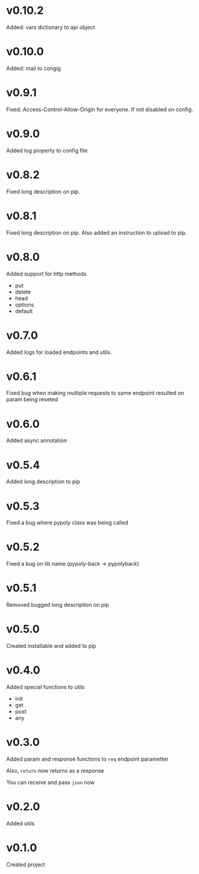 # v0.10.2
Added: vars dictionary to api object 

# v0.10.0
Added: mail to congig

# v0.9.1
Fixed: Access-Control-Allow-Origin for everyone. If not disabled on config.

# v0.9.0
Added log property to config file

# v0.8.2
Fixed long description on pip.

# v0.8.1
Fixed long description on pip. Also added an instruction to upload to pip.

# v0.8.0
Added support for http methods 
* put
* delete
* head
* options
* default

# v0.7.0
Added logs for loaded endpoints and utils.

# v0.6.1
Fixed bug when making multiple requests to same endpoint resulted on param being reseted 

# v0.6.0
Added async annotation

# v0.5.4 
Added long description to pip

# v0.5.3 
Fixed a bug where pypoly class was being called

# v0.5.2
Fixed a bug on lib name (pypoly-back -> pypolyback)

# v0.5.1
Removed bugged long description on pip

# v0.5.0
Created installable and added  to pip

# v0.4.0
Added special functions to utils
* init
* get
* post
* any

# v0.3.0
Added param and response functions to `req` endpoint parametter

Also, `return` now returns as a response

You can receive and pass `json` now

# v0.2.0
Added utils

# v0.1.0
Created project
